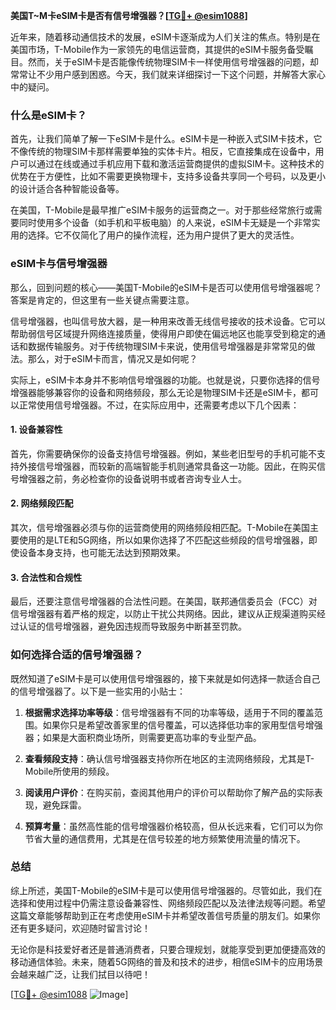 **美国T~M卡eSIM卡是否有信号增强器？[[TG💪+ @esim1088](https://t.me/s/esim1088)]**

近年来，随着移动通信技术的发展，eSIM卡逐渐成为人们关注的焦点。特别是在美国市场，T-Mobile作为一家领先的电信运营商，其提供的eSIM卡服务备受瞩目。然而，关于eSIM卡是否能像传统物理SIM卡一样使用信号增强器的问题，却常常让不少用户感到困惑。今天，我们就来详细探讨一下这个问题，并解答大家心中的疑问。

### 什么是eSIM卡？

首先，让我们简单了解一下eSIM卡是什么。eSIM卡是一种嵌入式SIM卡技术，它不像传统的物理SIM卡那样需要单独的实体卡片。相反，它直接集成在设备中，用户可以通过在线或通过手机应用下载和激活运营商提供的虚拟SIM卡。这种技术的优势在于方便性，比如不需要更换物理卡，支持多设备共享同一个号码，以及更小的设计适合各种智能设备等。

在美国，T-Mobile是最早推广eSIM卡服务的运营商之一。对于那些经常旅行或需要同时使用多个设备（如手机和平板电脑）的人来说，eSIM卡无疑是一个非常实用的选择。它不仅简化了用户的操作流程，还为用户提供了更大的灵活性。

### eSIM卡与信号增强器

那么，回到问题的核心——美国T-Mobile的eSIM卡是否可以使用信号增强器呢？答案是肯定的，但这里有一些关键点需要注意。

信号增强器，也叫信号放大器，是一种用来改善无线信号接收的技术设备。它可以帮助弱信号区域提升网络连接质量，使得用户即使在偏远地区也能享受到稳定的通话和数据传输服务。对于传统物理SIM卡来说，使用信号增强器是非常常见的做法。那么，对于eSIM卡而言，情况又是如何呢？

实际上，eSIM卡本身并不影响信号增强器的功能。也就是说，只要你选择的信号增强器能够兼容你的设备和网络频段，那么无论是物理SIM卡还是eSIM卡，都可以正常使用信号增强器。不过，在实际应用中，还需要考虑以下几个因素：

#### 1. **设备兼容性**
   首先，你需要确保你的设备支持信号增强器。例如，某些老旧型号的手机可能不支持外接信号增强器，而较新的高端智能手机则通常具备这一功能。因此，在购买信号增强器之前，务必检查你的设备说明书或者咨询专业人士。

#### 2. **网络频段匹配**
   其次，信号增强器必须与你的运营商使用的网络频段相匹配。T-Mobile在美国主要使用的是LTE和5G网络，所以如果你选择了不匹配这些频段的信号增强器，即使设备本身支持，也可能无法达到预期效果。

#### 3. **合法性和合规性**
   最后，还要注意信号增强器的合法性问题。在美国，联邦通信委员会（FCC）对信号增强器有着严格的规定，以防止干扰公共网络。因此，建议从正规渠道购买经过认证的信号增强器，避免因违规而导致服务中断甚至罚款。

### 如何选择合适的信号增强器？

既然知道了eSIM卡是可以使用信号增强器的，接下来就是如何选择一款适合自己的信号增强器了。以下是一些实用的小贴士：

1. **根据需求选择功率等级**：信号增强器有不同的功率等级，适用于不同的覆盖范围。如果你只是希望改善家里的信号覆盖，可以选择低功率的家用型信号增强器；如果是大面积商业场所，则需要更高功率的专业型产品。

2. **查看频段支持**：确认信号增强器支持你所在地区的主流网络频段，尤其是T-Mobile所使用的频段。

3. **阅读用户评价**：在购买前，查阅其他用户的评价可以帮助你了解产品的实际表现，避免踩雷。

4. **预算考量**：虽然高性能的信号增强器价格较高，但从长远来看，它们可以为你节省大量的通信费用，尤其是在信号较差的地方频繁使用流量的情况下。

### 总结

综上所述，美国T-Mobile的eSIM卡是可以使用信号增强器的。尽管如此，我们在选择和使用过程中仍需注意设备兼容性、网络频段匹配以及法律法规等问题。希望这篇文章能够帮助到正在考虑使用eSIM卡并希望改善信号质量的朋友们。如果你还有更多疑问，欢迎随时留言讨论！

无论你是科技爱好者还是普通消费者，只要合理规划，就能享受到更加便捷高效的移动通信体验。未来，随着5G网络的普及和技术的进步，相信eSIM卡的应用场景会越来越广泛，让我们拭目以待吧！

[[TG💪+ @esim1088](https://t.me/s/esim1088) ![Image](https://i.postimg.cc/4NQfJmqS/Snipaste-2025-05-13-00-14-12.png)]